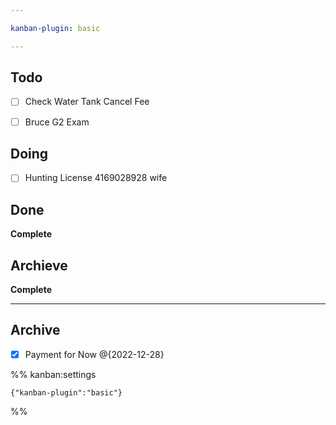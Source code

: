 ```yaml
---

kanban-plugin: basic

---
```


## Todo

- [ ] Check Water Tank Cancel Fee
- [ ] Bruce G2 Exam


## Doing

- [ ] Hunting  License 4169028928 wife


## Done

**Complete**


## Archieve

**Complete**


***

## Archive

- [x] Payment for Now @{2022-12-28}

%% kanban:settings
```
{"kanban-plugin":"basic"}
```
%%